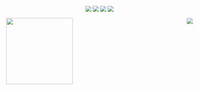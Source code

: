 <p align="center">
<img src="https://img.shields.io/badge/Age-35-brightgreen" />
  <img src="https://img.shields.io/badge/Focus-Full%20Stack-brightgreen" />
  <img src="https://img.shields.io/badge/Lives-BsAs%20Argentina-success" />
  <img src="https://img.shields.io/badge/Languages-Spanish%20%26%20English-brightgreen" />
</p>
<div align="center">
  <img height="180em" align="left" margin="" src="https://github-readme-stats-eight-theta.vercel.app/api/top-langs/?username=MicaelaEdith&layout=compact&langs_count=8&theme=algolia"/>
  <img align="right" src="https://skillicons.dev/icons?i=html,css,js,bootstrap,react,cs,java,py,dotnet,spring,flask,maven,mysql,sqlite,unity,blender&perline=8"/>
</div>
